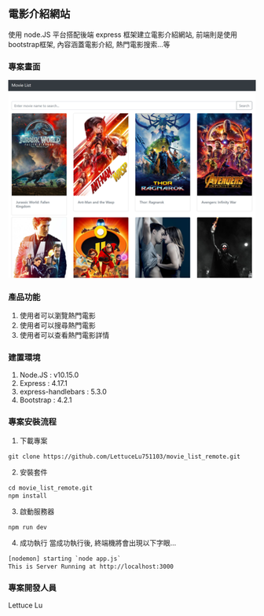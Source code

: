 ## 電影介紹網站
  使用 node.JS 平台搭配後端 express 框架建立電影介紹網站, 前端則是使用bootstrap框架, 內容涵蓋電影介紹, 熱門電影搜索...等
  
### 專案畫面
![image](https://github.com/LettuceLu751103/movie_list_remote/blob/master/movie_list_p1.png)

### 產品功能
1. 使用者可以瀏覽熱門電影
2. 使用者可以搜尋熱門電影
3. 使用者可以查看熱門電影詳情

### 建置環境
1. Node.JS : v10.15.0
2. Express : 4.17.1
3. express-handlebars : 5.3.0
4. Bootstrap : 4.2.1

### 專案安裝流程
1. 下載專案
``` 
git clone https://github.com/LettuceLu751103/movie_list_remote.git
```
2. 安裝套件
```
cd movie_list_remote.git
npm install 
```

3. 啟動服務器
```
npm run dev
```

4. 成功執行
當成功執行後, 終端機將會出現以下字眼...
```
[nodemon] starting `node app.js`
This is Server Running at http://localhost:3000
```
### 專案開發人員
Lettuce Lu
